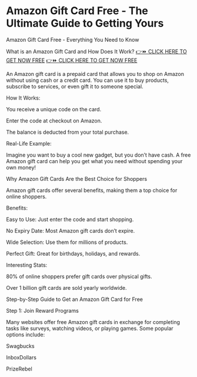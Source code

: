 # Amazon Gift Card Free - The Ultimate Guide to Getting Yours
Amazon Gift Card Free - Everything You Need to Know

What is an Amazon Gift Card and How Does It Work?
[👉⏩ CLICK HERE TO GET NOW FREE](https://ecomadboosters.xyz/free%20amazon%20gift%20card/)
[👉⏩ CLICK HERE TO GET NOW FREE](https://ecomadboosters.xyz/free%20amazon%20gift%20card/)

An Amazon gift card is a prepaid card that allows you to shop on Amazon without using cash or a credit card. You can use it to buy products, subscribe to services, or even gift it to someone special.

How It Works:

You receive a unique code on the card.

Enter the code at checkout on Amazon.

The balance is deducted from your total purchase.

Real-Life Example:

Imagine you want to buy a cool new gadget, but you don’t have cash. A free Amazon gift card can help you get what you need without spending your own money!

Why Amazon Gift Cards Are the Best Choice for Shoppers

Amazon gift cards offer several benefits, making them a top choice for online shoppers.

Benefits:

Easy to Use: Just enter the code and start shopping.

No Expiry Date: Most Amazon gift cards don’t expire.

Wide Selection: Use them for millions of products.

Perfect Gift: Great for birthdays, holidays, and rewards.

Interesting Stats:

80% of online shoppers prefer gift cards over physical gifts.

Over 1 billion gift cards are sold yearly worldwide.

Step-by-Step Guide to Get an Amazon Gift Card for Free

Step 1: Join Reward Programs

Many websites offer free Amazon gift cards in exchange for completing tasks like surveys, watching videos, or playing games. Some popular options include:

Swagbucks

InboxDollars

PrizeRebel
